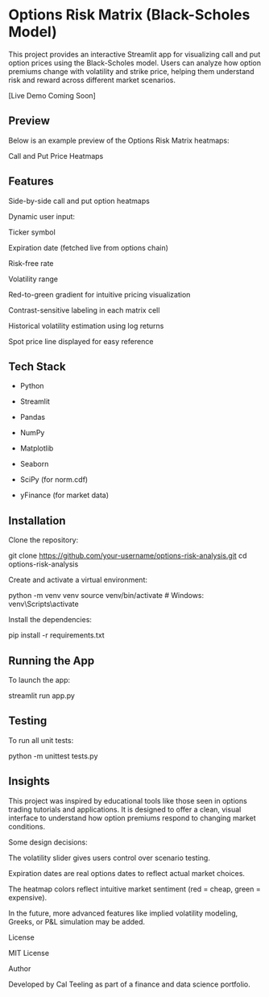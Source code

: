 # Options Risk Matrix (Black-Scholes Model)



This project provides an interactive Streamlit app for visualizing call and put option prices using the Black-Scholes model. Users can analyze how option premiums change with volatility and strike price, helping them understand risk and reward across different market scenarios.

[Live Demo Coming Soon]

## Preview

Below is an example preview of the Options Risk Matrix heatmaps:

Call and Put Price Heatmaps



## Features

Side-by-side call and put option heatmaps

Dynamic user input:

Ticker symbol

Expiration date (fetched live from options chain)

Risk-free rate

Volatility range

Red-to-green gradient for intuitive pricing visualization

Contrast-sensitive labeling in each matrix cell

Historical volatility estimation using log returns

Spot price line displayed for easy reference

## Tech Stack

- Python

- Streamlit

- Pandas

- NumPy

- Matplotlib

- Seaborn

- SciPy (for norm.cdf)

- yFinance (for market data)

## Installation

Clone the repository:

git clone https://github.com/your-username/options-risk-analysis.git
cd options-risk-analysis

Create and activate a virtual environment:

python -m venv venv
source venv/bin/activate     # Windows: venv\Scripts\activate

Install the dependencies:

pip install -r requirements.txt

## Running the App

To launch the app:

streamlit run app.py

## Testing

To run all unit tests:

python -m unittest tests.py

## Insights

This project was inspired by educational tools like those seen in options trading tutorials and applications. It is designed to offer a clean, visual interface to understand how option premiums respond to changing market conditions.

Some design decisions:

The volatility slider gives users control over scenario testing.

Expiration dates are real options dates to reflect actual market choices.

The heatmap colors reflect intuitive market sentiment (red = cheap, green = expensive).

In the future, more advanced features like implied volatility modeling, Greeks, or P&L simulation may be added.

License

MIT License

Author

Developed by Cal Teeling as part of a finance and data science portfolio.

